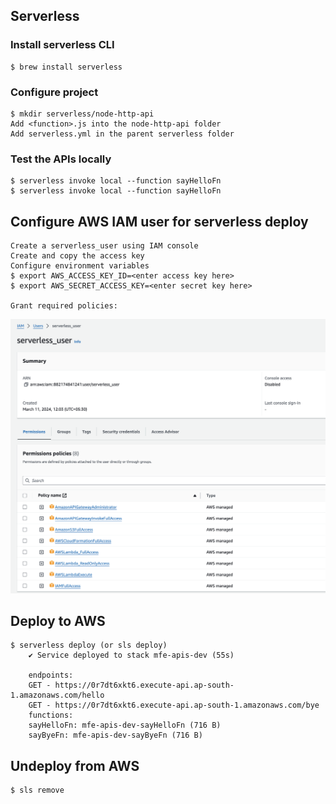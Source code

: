 ## Serverless

### Install serverless CLI
    $ brew install serverless

### Configure project
    $ mkdir serverless/node-http-api
    Add <function>.js into the node-http-api folder
    Add serverless.yml in the parent serverless folder

### Test the APIs locally
    $ serverless invoke local --function sayHelloFn
    $ serverless invoke local --function sayHelloFn

## Configure AWS IAM user for serverless deploy
    Create a serverless_user using IAM console
    Create and copy the access key
    Configure environment variables
    $ export AWS_ACCESS_KEY_ID=<enter access key here>
    $ export AWS_SECRET_ACCESS_KEY=<enter secret key here>

    Grant required policies:
![Permissions](permissions.png)

## Deploy to AWS
    $ serverless deploy (or sls deploy)
        ✔ Service deployed to stack mfe-apis-dev (55s)

        endpoints:
        GET - https://0r7dt6xkt6.execute-api.ap-south-1.amazonaws.com/hello
        GET - https://0r7dt6xkt6.execute-api.ap-south-1.amazonaws.com/bye
        functions:
        sayHelloFn: mfe-apis-dev-sayHelloFn (716 B)
        sayByeFn: mfe-apis-dev-sayByeFn (716 B)

## Undeploy from AWS
    $ sls remove